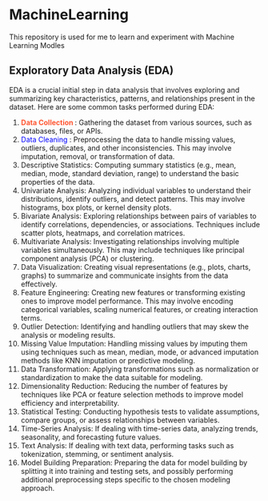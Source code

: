 # MachineLearning
This repository is used for me to learn and experiment with Machine Learning Modles


## Exploratory Data Analysis (EDA) 
EDA is a crucial initial step in data analysis that involves exploring and summarizing key characteristics, patterns, and relationships present in the dataset. Here are some common tasks performed during EDA:

1. <b> <span style="color:#ff5733;">Data Collection </b> </span> : Gathering the dataset from various sources, such as databases, files, or APIs.
2. <span style="color:blue;">Data Cleaning </span>: Preprocessing the data to handle missing values, outliers, duplicates, and other inconsistencies. This may involve imputation, removal, or transformation of data.
3. Descriptive Statistics: Computing summary statistics (e.g., mean, median, mode, standard deviation, range) to understand the basic properties of the data.
4. Univariate Analysis: Analyzing individual variables to understand their distributions, identify outliers, and detect patterns. This may involve histograms, box plots, or kernel density plots.
5. Bivariate Analysis: Exploring relationships between pairs of variables to identify correlations, dependencies, or associations. Techniques include scatter plots, heatmaps, and correlation matrices.
6. Multivariate Analysis: Investigating relationships involving multiple variables simultaneously. This may include techniques like principal component analysis (PCA) or clustering.
7. Data Visualization: Creating visual representations (e.g., plots, charts, graphs) to summarize and communicate insights from the data effectively.
8. Feature Engineering: Creating new features or transforming existing ones to improve model performance. This may involve encoding categorical variables, scaling numerical features, or creating interaction terms.
9. Outlier Detection: Identifying and handling outliers that may skew the analysis or modeling results.
10. Missing Value Imputation: Handling missing values by imputing them using techniques such as mean, median, mode, or advanced imputation methods like KNN imputation or predictive modeling.
11. Data Transformation: Applying transformations such as normalization or standardization to make the data suitable for modeling.
12. Dimensionality Reduction: Reducing the number of features by techniques like PCA or feature selection methods to improve model efficiency and interpretability.
13. Statistical Testing: Conducting hypothesis tests to validate assumptions, compare groups, or assess relationships between variables.
14. Time-Series Analysis: If dealing with time-series data, analyzing trends, seasonality, and forecasting future values.
15. Text Analysis: If dealing with text data, performing tasks such as tokenization, stemming, or sentiment analysis.
16. Model Building Preparation: Preparing the data for model building by splitting it into training and testing sets, and possibly performing additional preprocessing steps specific to the chosen modeling approach.